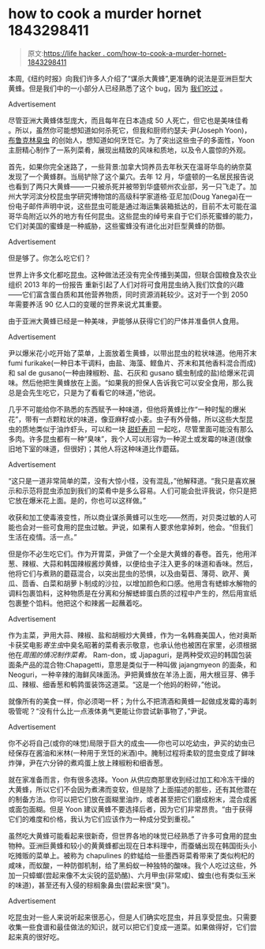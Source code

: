 # how to cook a murder hornet 1843298411

> 原文:[https://life hacker . com/how-to-cook-a-murder-hornet-1843298411](https://lifehacker.com/how-to-cook-a-murder-hornet-1843298411)

本周,《纽约时报》向我们许多人介绍了“谋杀大黄蜂”,更准确的说法是亚洲巨型大黄蜂。但是我们中的一小部分人已经熟悉了这个 bug，因为 [我们吃过](https://gizmodo.com/i-just-remembered-that-i-ate-a-murder-hornet-once-1843270746) 。

<label class="bxm4mm-13 juykRM">Advertisement</label>

尽管亚洲大黄蜂体型庞大，而且每年在日本造成 50 人死亡，但它也是美味佳肴 。所以，虽然你可能想知道如何杀死它，但我和厨师约瑟夫·尹(Joseph Yoon)， [布鲁克林臭虫](https://www.brooklynbugs.com/) 的创始人，想知道如何烹饪它。为了突出这些虫子的多面性，Yoon 主厨精心制作了一系列菜肴，展现出精致的风味和质地，以及令人震惊的外观。

首先，如果你完全迷路了，一些背景:加拿大饲养员去年秋天在温哥华岛的纳奈莫发现了一个黄蜂群。当局铲除了这个巢穴。去年 12 月，华盛顿的一名居民报告说也看到了两只大黄蜂——一只被杀死并被带到华盛顿州农业部，另一只飞走了。加州大学河滨分校昆虫学研究博物馆的高级科学家道格·亚尼加(Doug Yanega)在一份电子邮件声明中说，这些昆虫可能是通过海运集装箱抵达的，目前不太可能在温哥华岛附近以外的地方有任何昆虫。这些昆虫的绰号来自于它们杀死蜜蜂的能力，它们对美国的蜜蜂是一种威胁，这些蜜蜂没有进化出对巨型黄蜂的防御。

<label class="bxm4mm-13 juykRM">Advertisement</label>

但是够了。你怎么吃它们？

世界上许多文化都吃昆虫。这种做法还没有完全传播到美国，但联合国粮食及农业组织 2013 年的一份报告 重新引起了人们对将可食用昆虫纳入我们饮食的兴趣——它们富含蛋白质和其他营养物质，同时资源消耗较少。这对于一个到 2050 年需要养活 90 亿人口的变暖的世界来说尤其重要。

由于亚洲大黄蜂已经是一种美味，尹能够从获得它们的尸体并准备供人食用。

<label class="bxm4mm-13 juykRM">Advertisement</label>

尹以爆米花小吃开始了菜单，上面放着生黄蜂，以带出昆虫的粒状味道。他用芥末 fumi furikake(一种日本干调料，由盐、海藻、鲣鱼片、芥末和其他香料混合而成)和 sal de gusano(一种由辣椒粉、盐、石灰和 gusano 蠕虫制成的盐)给爆米花调味。然后他把生黄蜂放在上面。“如果我的担保人告诉我它可以安全食用，那么我总是会先生吃它，只是为了看看它的味道，”他说。

几乎不可能给你不熟悉的东西赋予一种味道，但他将黄蜂比作“一种时髦的爆米花”，带有一点颗粒状的味道，像亚麻籽或小麦。虫子有外骨骼，所以这些大型昆虫的质地类似于油炸虾头，可以和一块 [甜虾寿司](https://www.sushifaq.com/sushi-sashimi-info/sushi-item-profiles/amaebi-sweet-shrimp/) 一起吃，尽管里面可能没有那么多肉。许多昆虫都有一种“臭味”，我个人可以形容为一种泥土或发霉的味道(就像旧地下室的味道，但很好)；其他人将这种味道比作蘑菇。

<label class="bxm4mm-13 juykRM">Advertisement</label>

“这只是一道非常简单的菜，没有大惊小怪，没有混乱，”他解释道。“我只是喜欢展示和示范将昆虫添加到我们的菜肴中是多么容易。人们可能会批评我说，你只是把它放在爆米花上面。是的，你也可以这样做。”

收获和加工使毒液变性，所以商业谋杀黄蜂可以生吃——然而，对贝类过敏的人可能也会对一些可食用的昆虫过敏。尹说，如果有人要求他拿掉刺，他会。“但我们生活在疫情。活一点。”

但是你不必生吃它们。作为开胃菜，尹做了一个全是大黄蜂的春卷。首先，他用洋葱、辣椒、大蒜和韩国辣椒酱炒黄蜂，以便给虫子注入更多的味道和香味。然后，他将它们与煮熟的蘑菇混合，以突出昆虫的恐惧，以及由菊苣、薄荷、欧芹、黄瓜、茴香、白菜和胡萝卜制成的沙拉，以增加颜色和口感。他用含有蟋蟀水解物的调料包裹馅料，这种物质是在分离和分解蟋蟀蛋白质的过程中产生的，然后用宣纸包裹整个馅料。他把这个和辣酱一起蘸着吃。

<label class="bxm4mm-13 juykRM">Advertisement</label>

作为主菜，尹用大蒜、辣椒、盐和胡椒炒大黄蜂，作为一名韩裔美国人，他对奥斯卡获奖电影*寄生虫*中臭名昭著的菜肴表示敬意，也承认他也被困在家里，必须根据他在*周围的情况制作菜肴。* Ram-don，或 Jjapaguri，是两种受欢迎的韩国包装面条产品的混合物:Chapagetti，意思是类似于一种叫做 jajangmyeon 的面条，和 Neoguri，一种辛辣的海鲜风味面汤。尹把黄蜂放在羊汤上面，用大根豆芽、佛手瓜、辣椒、细香葱和鹌鹑蛋装饰这道菜。“这是一个他妈的粉碎，”他说。

就像所有的美食一样，你必须喝一杯；为什么不把清酒和黄蜂一起做成发霉的毒刺吸管呢？“没有什么比一点液体勇气更能让你尝试新事物了，”尹说。

<label class="bxm4mm-13 juykRM">Advertisement</label>

你不必将自己(或你的味觉)局限于巨大的成虫——你也可以吃幼虫，尹买的幼虫已经保存在酱油和米林(一种用于烹饪的米酒)中。腌制过程将柔软的昆虫变成了鲜味炸弹，尹在六分钟的煮鸡蛋上放上辣椒粉和细香葱。

就在家准备而言，你有很多选择。Yoon 从供应商那里收到经过加工和冷冻干燥的大黄蜂，所以它们不会因为煮沸而变软，但是除了上面描述的那些，还有其他潜在的制备方法。你可以把它们放在面糊里油炸，或者甚至把它们磨成粉末，混合成酱或面包面糊。但是 Yoon 建议黄蜂不要选择后者，因为它们非常昂贵。“由于获得它们的难度和价格，我认为它们应该作为一种成分受到重视。”

虽然吃大黄蜂可能看起来很新奇，但世界各地的味觉已经熟悉了许多可食用的昆虫物种。亚洲巨黄蜂和较小的黄黄蜂都出现在日本料理中，而蚕蛹出现在韩国街头小吃摊贩的菜单上。被称为 chapulines 的蚱蜢给一些墨西哥菜肴带来了类似枸杞的咸味，而蚁酸，一种防御机制，给了黑蚂蚁一种独特的酸味。我个人吃过这些，外加一只蟑螂(尝起来像不太尖锐的蓝奶酪)、六月甲虫(非常咸)、蝗虫(也有类似玉米的味道)，甚至还有入侵的棕榈象鼻虫(尝起来很“臭”)。

<label class="bxm4mm-13 juykRM">Advertisement</label>

吃昆虫对一些人来说听起来很恶心，但是人们确实吃昆虫，并且享受昆虫。只需要收集一些食谱和最佳做法的知识，就可以把它们变成一道菜。如果做得好，它们尝起来真的很好吃。